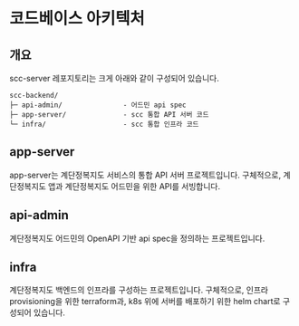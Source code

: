 # 코드베이스 아키텍처

## 개요

scc-server 레포지토리는 크게 아래와 같이 구성되어 있습니다.
```
scc-backend/
├─ api-admin/               - 어드민 api spec
├─ app-server/              - scc 통합 API 서버 코드
└─ infra/                   - scc 통합 인프라 코드
```

## app-server

app-server는 계단정복지도 서비스의 통합 API 서버 프로젝트입니다.
구체적으로, 계단정복지도 앱과 계단정복지도 어드민을 위한 API를 서빙합니다.

## api-admin
계단정복지도 어드민의 OpenAPI 기반 api spec을 정의하는 프로젝트입니다.

## infra

계단정복지도 백엔드의 인프라를 구성하는 프로젝트입니다.
구체적으로, 인프라 provisioning을 위한 terraform과, k8s 위에 서버를 배포하기 위한 helm chart로 구성되어 있습니다.
